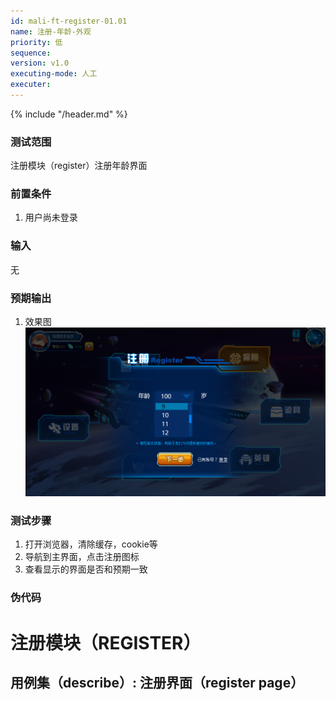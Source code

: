 ```yaml
---
id: mali-ft-register-01.01
name: 注册-年龄-外观
priority: 低
sequence: 
version: v1.0
executing-mode: 人工
executer:  
---
```


{% include "/header.md" %}

### 测试范围
  注册模块（register）注册年龄界面
  
### 前置条件
1. 用户尚未登录  

### 输入
  无

### 预期输出
  1. 效果图![](年龄选择.png)

### 测试步骤
1. 打开浏览器，清除缓存，cookie等
2. 导航到主界面，点击注册图标
3. 查看显示的界面是否和预期一致

### 伪代码

# 注册模块（REGISTER）
## 用例集（describe）:  注册界面（register page）
